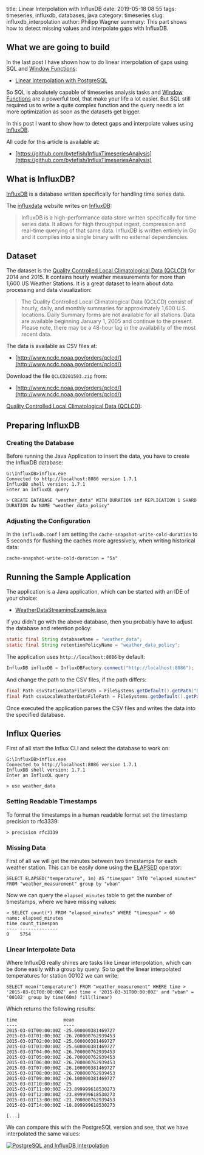 title: Linear Interpolation with InfluxDB
date: 2019-05-18 08:55
tags: timeseries, influxdb, databases, java
category: timeseries
slug: influxdb_interpolation
author: Philipp Wagner
summary: This part shows how to detect missing values and interpolate gaps with InfluxDB.

## What we are going to build ##

In the last post I have shown how to do linear interpolation of gaps using SQL and [Window Functions]:

* [Linear Interpolation with PostgreSQL](/blog/postgresql_interpolation/)

So SQL is absolutely capable of timeseries analysis tasks and [Window Functions] are a powerful tool, that make your life 
a lot easier. But SQL still required us to write a quite complex function and the query needs a lot more optimization as 
soon as the datasets get bigger.

In this post I want to show how to detect gaps and interpolate values using [InfluxDB].

All code for this article is available at:

* [https://github.com/bytefish/InfluxTimeseriesAnalysis](https://github.com/bytefish/InfluxTimeseriesAnalysis)

## What is InfluxDB? ##

[InfluxDB] is a database written specifically for handling time series data.

The [influxdata] website writes on [InfluxDB]:

> InfluxDB is a high-performance data store written specifically for time series data. It allows for high throughput 
> ingest, compression and real-time querying of that same data. InfluxDB is written entirely in Go and it compiles 
> into a single binary with no external dependencies.

## Dataset ##

The dataset is the [Quality Controlled Local Climatological Data (QCLCD)] for 2014 and 2015. It contains hourly weather 
measurements for more than 1,600 US Weather Stations. It is a great dataset to learn about data processing and data 
visualization:

> The Quality Controlled Local Climatological Data (QCLCD) consist of hourly, daily, and monthly summaries for approximately 
> 1,600 U.S. locations. Daily Summary forms are not available for all stations. Data are available beginning January 1, 2005 
> and continue to the present. Please note, there may be a 48-hour lag in the availability of the most recent data.

The data is available as CSV files at:

* [http://www.ncdc.noaa.gov/orders/qclcd/](http://www.ncdc.noaa.gov/orders/qclcd/)

Download the file ``QCLCD201503.zip`` from:

* [http://www.ncdc.noaa.gov/orders/qclcd/](http://www.ncdc.noaa.gov/orders/qclcd/)

[Quality Controlled Local Climatological Data (QCLCD)]: 

## Preparing InfluxDB ##

### Creating the Database ###

Before running the Java Application to insert the data, you have to create the InfluxDB database:

```
G:\InfluxDB>influx.exe
Connected to http://localhost:8086 version 1.7.1
InfluxDB shell version: 1.7.1
Enter an InfluxQL query

> CREATE DATABASE "weather_data" WITH DURATION inf REPLICATION 1 SHARD DURATION 4w NAME "weather_data_policy"
```

### Adjusting the Configuration ###

In the ``influxdb.conf`` I am setting the ``cache-snapshot-write-cold-duration`` to 5 seconds for flushing 
the caches more agressively, when writing historical data:

```
cache-snapshot-write-cold-duration = "5s"
```

## Running the Sample Application ##

The application is a Java application, which can be started with an IDE of your choice:

* [WeatherDataStreamingExample.java]

If you didn't go with the above database, then you probably have to adjust the database and retention policy:

```java
static final String databaseName = "weather_data";
static final String retentionPolicyName = "weather_data_policy";
```

The application uses ``http://localhost:8086`` by default:

```java
InfluxDB influxDB = InfluxDBFactory.connect("http://localhost:8086");
```

And change the path to the CSV files, if the path differs: 

```java
final Path csvStationDataFilePath = FileSystems.getDefault().getPath("D:\\datasets\\201503station.txt");
final Path csvLocalWeatherDataFilePath = FileSystems.getDefault().getPath("D:\\datasets\\201503hourly.txt");
```

Once executed the application parses the CSV files and writes the data into the specified database.

## Influx Queries ##

First of all start the Influx CLI and select the database to work on:

```
G:\InfluxDB>influx.exe
Connected to http://localhost:8086 version 1.7.1
InfluxDB shell version: 1.7.1
Enter an InfluxQL query

> use weather_data
```

### Setting Readable Timestamps ###

To format the timestamps in a human readable format set the timestamp precision to rfc3339:

```
> precision rfc3339
```

### Missing Data ###

[ELAPSED]: https://docs.influxdata.com/influxdb/v1.7/query_language/functions/#elapsed

First of all we will get the minutes between two timestamps for each weather station. This can be easily done using the [ELAPSED] operator:

```
SELECT ELAPSED("temperature", 1m) AS "timespan" INTO "elapsed_minutes" FROM "weather_measurement" group by "wban"
```

Now we can query the ``elapsed_minutes`` table to get the number of timestamps, where we have missing values:

```
> SELECT count(*) FROM "elapsed_minutes" WHERE "timespan" > 60
name: elapsed_minutes
time count_timespan
---- --------------
0    5754
```

### Linear Interpolate Data ###

Where InfluxDB really shines are tasks like Linear interpolation, which can be done easily with a group by query. So to get the linear interpolated temperatures for station 00102 we can write:

```
SELECT mean("temperature") FROM "weather_measurement" WHERE time > '2015-03-01T00:00:00Z' and time < '2015-03-31T00:00:00Z' and "wban" = '00102' group by time(60m) fill(linear)
```

Which returns the following results:

```
time                 mean
----                 ----
2015-03-01T00:00:00Z -25.600000381469727
2015-03-01T01:00:00Z -26.700000762939453
2015-03-01T02:00:00Z -25.600000381469727
2015-03-01T03:00:00Z -25.600000381469727
2015-03-01T04:00:00Z -26.700000762939453
2015-03-01T05:00:00Z -26.700000762939453
2015-03-01T06:00:00Z -26.700000762939453
2015-03-01T07:00:00Z -26.100000381469727
2015-03-01T08:00:00Z -26.700000762939453
2015-03-01T09:00:00Z -26.100000381469727
2015-03-01T10:00:00Z -25
2015-03-01T11:00:00Z -23.899999618530273
2015-03-01T12:00:00Z -23.899999618530273
2015-03-01T13:00:00Z -21.700000762939453
2015-03-01T14:00:00Z -18.899999618530273

[...]
```

We can compare this with the PostgreSQL version and see, that we have interpolated the same values:

<a href="/static/images/blog/influxdb_interpolation/influxdb_interpolation.png">
	<img src="/static/images/blog/influxdb_interpolation/influxdb_interpolation.png" alt="PostgreSQL and InfluxDB Interpolation" />
</a>


[WeatherDataStreamingExample.java]: https://github.com/bytefish/PostgresTimeseriesAnalysis/blob/master/PostgresTimeseriesAnalysis/src/main/java/app/WeatherDataStreamingExample.java
[jOOQ]: https://www.jooq.org/
[Using IGNORE NULLS With SQL Window Functions to Fill Gaps]: https://blog.jooq.org/2019/04/24/using-ignore-nulls-with-sql-window-functions-to-fill-gaps/
[Time Series Analysis Part 3: Resampling and Interpolation]: https://content.pivotal.io/blog/time-series-analysis-part-3-resampling-and-interpolation
[Machine Learning Reproducibility crisis]: https://towardsdatascience.com/why-git-and-git-lfs-is-not-enough-to-solve-the-machine-learning-reproducibility-crisis-f733b49e96e8
[generate_series]: https://www.postgresql.org/docs/current/functions-srf.html
[Linear Interpolation]: https://en.wikipedia.org/wiki/Linear_interpolation
[Window Functions]: https://www.postgresql.org/docs/current/functions-window.html
[Understanding Window Functions]: https://tapoueh.org/blog/2013/08/understanding-window-functions/
[Dimitri Fontaine]: https://tapoueh.org
[LAG]: https://docs.microsoft.com/en-us/sql/t-sql/functions/lag-transact-sql
[Quality Controlled Local Climatological Data (QCLCD)]: https://www.ncdc.noaa.gov/data-access/land-based-station-data/land-based-datasets/quality-controlled-local-climatological-data-qclcd
[PostgreSQL]: https://www.postgresql.org
[Quality Controlled Local Climatological Data (QCLCD)]: https://www.ncdc.noaa.gov/data-access/land-based-station-data/land-based-datasets/quality-controlled-local-climatological-data-qclcd


[Quality Controlled Local Climatological Data (QCLCD)]: https://www.ncdc.noaa.gov/data-access/land-based-station-data/land-based-datasets/quality-controlled-local-climatological-data-qclcd

[Part 1]: /blog/timeseries_databases_1_dataset
[StringSplitTokenizer]: http://bytefish.github.io/TinyCsvParser/sections/userguide/tokenizer.html#stringsplittokenizer
[Deep Learning]: https://en.wikipedia.org/wiki/Deep_learning
[PostgreSQLCopyHelper]: https://github.com/bytefish/PostgreSQLCopyHelper
[Npgsql]: https://github.com/npgsql/npgsql
[TinyCsvParser]: https://github.com/bytefish/TinyCsvParser
[Columnstore indexes]: https://docs.microsoft.com/en-us/sql/relational-databases/indexes/columnstore-indexes-overview
[timescaledb-tune]: https://github.com/timescale/timescaledb-tune
[The world's most valuable resource is no longer oil, but data]: https://www.economist.com/leaders/2017/05/06/the-worlds-most-valuable-resource-is-no-longer-oil-but-data
[FTP Link]: https://opendata.dwd.de/climate_environment/CDC/observations_germany/climate/10_minutes/air_temperature/historical/
[TimescaleDB]: https://www.timescale.com/
[Elasticsearch]: https://www.elastic.co/
[SQL Server]: https://www.microsoft.com/de-de/sql-server/sql-server-2017
[InfluxData]: https://www.influxdata.com/
[InfluxDB]: https://www.influxdata.com/time-series-platform/influxdb/
[DWD Open Data]: https://opendata.dwd.de/
[Deutscher Wetterdienst (DWD)]: https://www.dwd.de
[GermanWeatherDataExample/Resources/files.md]: https://github.com/bytefish/GermanWeatherDataExample/blob/master/GermanWeatherData/Resources/files.md